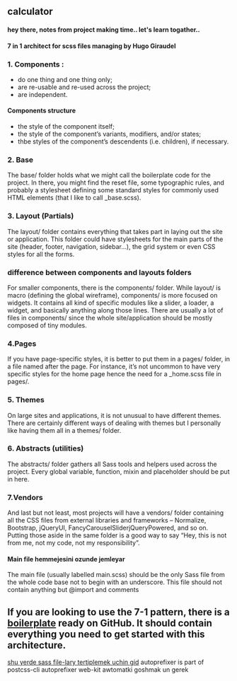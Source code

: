 ## calculator
#### hey there, notes from project making time.. let's learn togather..
#### 7 in 1 architect for scss files managing by Hugo Giraudel
### 1. Components :
- do one thing and one thing only;
- are re-usable and re-used across the project;
- are independent.
#### Components structure
- the style of the component itself;
- the style of the component’s variants, modifiers, and/or states;
- thbe styles of the component’s descendents (i.e. children), if necessary.
### 2. Base 
The base/ folder holds what we might call the boilerplate code for the project. In there, you might find the reset file, some typographic rules, and probably a stylesheet defining some standard styles for commonly used HTML elements (that I like to call _base.scss).
### 3. Layout (Partials)
The layout/ folder contains everything that takes part in laying out the site or application. This folder could have stylesheets for the main parts of the site (header, footer, navigation, sidebar…), the grid system or even CSS styles for all the forms.

### difference between components and layouts folders
For smaller components, there is the components/ folder. While layout/ is macro (defining the global wireframe), components/ is more focused on widgets. It contains all kind of specific modules like a slider, a loader, a widget, and basically anything along those lines. There are usually a lot of files in components/ since the whole site/application should be mostly composed of tiny modules.
### 4.Pages 
If you have page-specific styles, it is better to put them in a pages/ folder, in a file named after the page. For instance, it’s not uncommon to have very specific styles for the home page hence the need for a _home.scss file in pages/.
### 5. Themes
On large sites and applications, it is not unusual to have different themes. There are certainly different ways of dealing with themes but I personally like having them all in a themes/ folder.
### 6. Abstracts (utilities)
The abstracts/ folder gathers all Sass tools and helpers used across the project. Every global variable, function, mixin and placeholder should be put in here.
### 7.Vendors
And last but not least, most projects will have a vendors/ folder containing all the CSS files from external libraries and frameworks – Normalize, Bootstrap, jQueryUI, FancyCarouselSliderjQueryPowered, and so on. Putting those aside in the same folder is a good way to say “Hey, this is not from me, not my code, not my responsibility”.
#### Main file hemmejesini ozunde jemleyar
The main file (usually labelled main.scss) should be the only Sass file from the whole code base not to begin with an underscore. This file should not contain anything but @import and comments


## If you are looking to use the 7-1 pattern, there is a [boilerplate](https://github.com/KittyGiraudel/sass-boilerplate) ready on GitHub. It should contain everything you need to get started with this architecture.
[shu yerde sass file-lary tertiplemek uchin gid](https://sass-guidelin.es/#architecture)
autoprefixer is part of postcss-cli 
autoprefixer web-kit awtomatki goshmak un gerek
